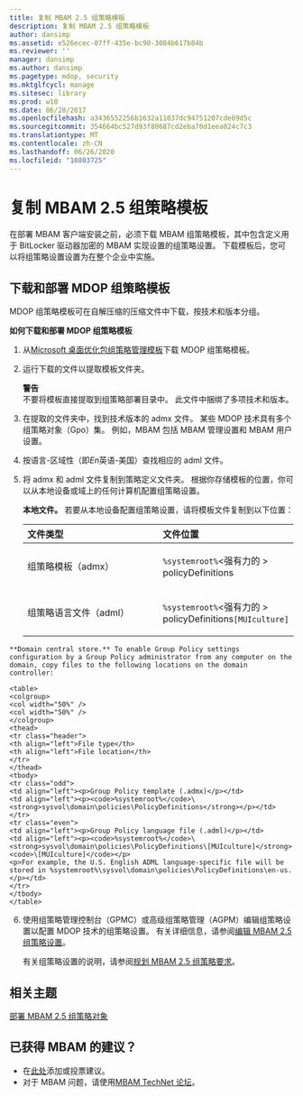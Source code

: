 ```yaml
---
title: 复制 MBAM 2.5 组策略模板
description: 复制 MBAM 2.5 组策略模板
author: dansimp
ms.assetid: e526ecec-07ff-435e-bc90-3084b617b84b
ms.reviewer: ''
manager: dansimp
ms.author: dansimp
ms.pagetype: mdop, security
ms.mktglfcycl: manage
ms.sitesec: library
ms.prod: w10
ms.date: 06/28/2017
ms.openlocfilehash: a3436552256b1632a11037dc94751207cde89d5c
ms.sourcegitcommit: 354664bc527d93f80687cd2eba70d1eea024c7c3
ms.translationtype: MT
ms.contentlocale: zh-CN
ms.lasthandoff: 06/26/2020
ms.locfileid: "10803725"
---
```

# 复制 MBAM 2.5 组策略模板


在部署 MBAM 客户端安装之前，必须下载 MBAM 组策略模板，其中包含定义用于 BitLocker 驱动器加密的 MBAM 实现设置的组策略设置。 下载模板后，您可以将组策略设置设置为在整个企业中实施。

## 下载和部署 MDOP 组策略模板


MDOP 组策略模板可在自解压缩的压缩文件中下载，按技术和版本分组。

**如何下载和部署 MDOP 组策略模板**

1. 从[Microsoft 桌面优化包组策略管理模板](https://www.microsoft.com/download/details.aspx?id=55531)下载 MDOP 组策略模板。

2. 运行下载的文件以提取模板文件夹。

   **警告**  
   不要将模板直接提取到组策略部署目录中。 此文件中捆绑了多项技术和版本。



3. 在提取的文件夹中，找到技术版本的 admx 文件。 某些 MDOP 技术具有多个组策略对象（Gpo）集。 例如，MBAM 包括 MBAM 管理设置和 MBAM 用户设置。

4. 按语言-区域性（即*En*英语-美国）查找相应的 adml 文件。

5. 将 admx 和 adml 文件复制到策略定义文件夹。 根据你存储模板的位置，你可以从本地设备或域上的任何计算机配置组策略设置。

   **本地文件。** 若要从本地设备配置组策略设置，请将模板文件复制到以下位置：

   <table>
   <colgroup>
   <col width="50%" />
   <col width="50%" />
   </colgroup>
   <thead>
   <tr class="header">
   <th align="left">文件类型</th>
   <th align="left">文件位置</th>
   </tr>
   </thead>
   <tbody>
   <tr class="odd">
   <td align="left"><p>组策略模板（admx）</p></td>
   <td align="left"><p><code>%systemroot%</code>&lt;强有力的 &gt; policyDefinitions</strong></p></td>
   </tr>
   <tr class="even">
   <td align="left"><p>组策略语言文件（adml）</p></td>
   <td align="left"><p><code>%systemroot%</code>&lt;强有力的 &gt; policyDefinitions</strong><code>[MUIculture]</code></p></td>
   </tr>
   </tbody>
   </table>



~~~
**Domain central store.** To enable Group Policy settings configuration by a Group Policy administrator from any computer on the domain, copy files to the following locations on the domain controller:

<table>
<colgroup>
<col width="50%" />
<col width="50%" />
</colgroup>
<thead>
<tr class="header">
<th align="left">File type</th>
<th align="left">File location</th>
</tr>
</thead>
<tbody>
<tr class="odd">
<td align="left"><p>Group Policy template (.admx)</p></td>
<td align="left"><p><code>%systemroot%</code>\<strong>sysvol\domain\policies\PolicyDefinitions</strong></p></td>
</tr>
<tr class="even">
<td align="left"><p>Group Policy language file (.adml)</p></td>
<td align="left"><p><code>%systemroot%</code>\<strong>sysvol\domain\policies\PolicyDefinitions\[MUIculture]</strong><code>\[MUIculture]</code></p>
<p>For example, the U.S. English ADML language-specific file will be stored in %systemroot%\sysvol\domain\policies\PolicyDefinitions\en-us.</p></td>
</tr>
</tbody>
</table>
~~~



6. 使用组策略管理控制台（GPMC）或高级组策略管理（AGPM）编辑组策略设置以配置 MDOP 技术的组策略设置。 有关详细信息，请参阅[编辑 MBAM 2.5 组策略设置](editing-the-mbam-25-group-policy-settings.md)。

   有关组策略设置的说明，请参阅[规划 MBAM 2.5 组策略要求](planning-for-mbam-25-group-policy-requirements.md)。


## 相关主题


[部署 MBAM 2.5 组策略对象](deploying-mbam-25-group-policy-objects.md)


## 已获得 MBAM 的建议？
- 在[此处](http://mbam.uservoice.com/forums/268571-microsoft-bitlocker-administration-and-monitoring)添加或投票建议。 
- 对于 MBAM 问题，请使用[MBAM TechNet 论坛](https://social.technet.microsoft.com/Forums/home?forum=mdopmbam)。






